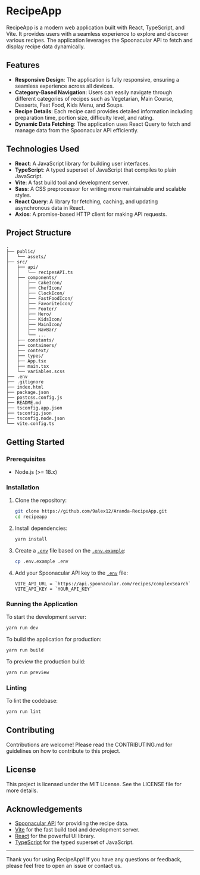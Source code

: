 # RecipeApp

RecipeApp is a modern web application built with React, TypeScript, and Vite. It provides users with a seamless experience to explore and discover various recipes. The application leverages the Spoonacular API to fetch and display recipe data dynamically.

## Features

- **Responsive Design**: The application is fully responsive, ensuring a seamless experience across all devices.
- **Category-Based Navigation**: Users can easily navigate through different categories of recipes such as Vegetarian, Main Course, Desserts, Fast Food, Kids Menu, and Soups.
- **Recipe Details**: Each recipe card provides detailed information including preparation time, portion size, difficulty level, and rating.
- **Dynamic Data Fetching**: The application uses React Query to fetch and manage data from the Spoonacular API efficiently.

## Technologies Used

- **React**: A JavaScript library for building user interfaces.
- **TypeScript**: A typed superset of JavaScript that compiles to plain JavaScript.
- **Vite**: A fast build tool and development server.
- **Sass**: A CSS preprocessor for writing more maintainable and scalable styles.
- **React Query**: A library for fetching, caching, and updating asynchronous data in React.
- **Axios**: A promise-based HTTP client for making API requests.

## Project Structure
```
.
├── public/
│   └── assets/
├── src/
│   ├── api/
│   │   └── recipesAPI.ts
│   ├── components/
│   │   ├── CakeIcon/
│   │   ├── ChefIcon/
│   │   ├── ClockIcon/
│   │   ├── FastFoodIcon/
│   │   ├── FavoriteIcon/
│   │   ├── Footer/
│   │   ├── Hero/
│   │   ├── KidsIcon/
│   │   ├── MainIcon/
│   │   ├── NavBar/
│   │   └── ...
│   ├── constants/
│   ├── containers/
│   ├── context/
│   ├── types/
│   ├── App.tsx
│   ├── main.tsx
│   └── variables.scss
├── .env
├── .gitignore
├── index.html
├── package.json
├── postcss.config.js
├── README.md
├── tsconfig.app.json
├── tsconfig.json
├── tsconfig.node.json
└── vite.config.ts
```
## Getting Started

### Prerequisites

- Node.js (>= 18.x)

### Installation

1. Clone the repository:
   ```sh
   git clone https://github.com/9alex12/Aranda-RecipeApp.git
   cd recipeapp
   ```

2. Install dependencies:
   ```sh
   yarn install
   ```

3. Create a [```.env```](.env ) file based on the [```.env.example```](.env.example ):
   ```sh
   cp .env.example .env
   ```

4. Add your Spoonacular API key to the [```.env```](.env ) file:
   ```env
   VITE_API_URL = `https://api.spoonacular.com/recipes/complexSearch`
   VITE_API_KEY = `YOUR_API_KEY`

### Running the Application

To start the development server:
```sh
yarn run dev
```

To build the application for production:
```sh
yarn run build
```

To preview the production build:
```sh
yarn run preview
```

### Linting

To lint the codebase:
```sh
yarn run lint
```

## Contributing

Contributions are welcome! Please read the CONTRIBUTING.md for guidelines on how to contribute to this project.

## License

This project is licensed under the MIT License. See the LICENSE file for more details.

## Acknowledgements

- [Spoonacular API](https://spoonacular.com/food-api) for providing the recipe data.
- [Vite](https://vitejs.dev/) for the fast build tool and development server.
- [React](https://reactjs.org/) for the powerful UI library.
- [TypeScript](https://www.typescriptlang.org/) for the typed superset of JavaScript.

---

Thank you for using RecipeApp! If you have any questions or feedback, please feel free to open an issue or contact us.